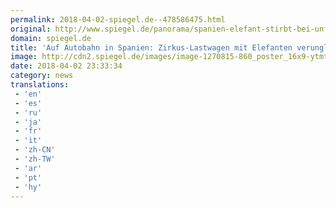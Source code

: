 ```yaml
---
permalink: 2018-04-02-spiegel.de--478586475.html
original: http://www.spiegel.de/panorama/spanien-elefant-stirbt-bei-unfall-mit-zirkus-lkw-weitere-verletzt-a-1200938.html#ref=rss
domain: spiegel.de
title: 'Auf Autobahn in Spanien: Zirkus-Lastwagen mit Elefanten verunglückt - SPIEGEL ONLINE - Panorama'
image: http://cdn2.spiegel.de/images/image-1270815-860_poster_16x9-ytmt-1270815.jpg
date: 2018-04-02 23:33:34
category: news
translations: 
 - 'en'
 - 'es'
 - 'ru'
 - 'ja'
 - 'fr'
 - 'it'
 - 'zh-CN'
 - 'zh-TW'
 - 'ar'
 - 'pt'
 - 'hy'
---
```


